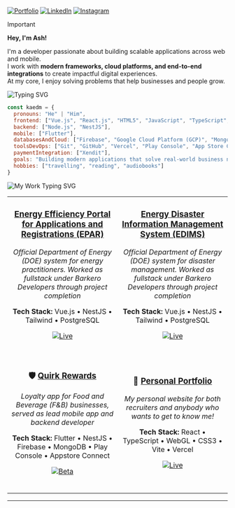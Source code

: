 [![Portfolio](https://img.shields.io/badge/Portfolio-000000?style=for-the-badge&logo=vercel&logoColor=white)](https://kaedmacabanti.vercel.app/resume)
[![LinkedIn](https://img.shields.io/badge/LinkedIn-0A66C2?style=for-the-badge&logo=linkedin&logoColor=white)](https://www.linkedin.com/in/kyle-ash-ezequiel-macabanti/)
[![Instagram](https://img.shields.io/badge/Instagram-E4405F?style=for-the-badge&logo=instagram&logoColor=white)](https://www.instagram.com/kyleash_deraco/)

> [!IMPORTANT]
> 
> **Hey, I'm Ash!**
> 
> I'm a developer passionate about building scalable applications across web and mobile.  
I work with **modern frameworks, cloud platforms, and end-to-end integrations** to create impactful digital experiences.  
At my core, I enjoy solving problems that help businesses and people grow.

<img src="https://readme-typing-svg.herokuapp.com/?font=Fira+Code&size=30&duration=4000&pause=2000&color=FFFFFF&width=500&height=80&lines=About+Me" alt="Typing SVG" />

```javascript
const kaedm = {
  pronouns: "He" | "Him",
  frontend: ["Vue.js", "React.js", "HTML5", "JavaScript", "TypeScript", "CSS3", "Tailwind"],
  backend: ["Node.js", "NestJS"],
  mobile: ["Flutter"],
  databasesAndCloud: ["Firebase", "Google Cloud Platform (GCP)", "MongoDB", "PostgreSQL"],
  toolsDevOps: ["Git", "GitHub", "Vercel", "Play Console", "App Store Connect"],
  paymentIntegration: ["Xendit"],
  goals: "Building modern applications that solve real-world business needs",
  hobbies: ["travelling", "reading", "audiobooks"]
}
```

<img src="https://readme-typing-svg.herokuapp.com/?font=Fira+Code&size=30&duration=4000&pause=2000&color=FFFFFF&width=500&height=80&lines=My+Work%3A+Works+and+Projects!" alt="My Work Typing SVG" />

<div align="center">
<table>
<tr>
<td width="50%" align="center">

### **[Energy Efficiency Portal for Applications and Registrations (EPAR)](https://epar.doe.gov.ph/)**
*Official Department of Energy (DOE) system for energy practitioners. Worked as fullstack under Barkero Developers through project completion*

**Tech Stack:** Vue.js • NestJS • Tailwind • PostgreSQL  

[![Live](https://img.shields.io/badge/🌐_Live-28a745?style=flat-square)](https://epar.doe.gov.ph/)

<br>

</td>
<td width="50%" align="center">

### **[Energy Disaster Information Management System (EDIMS)](https://edims.doe.gov.ph/)**
*Official Department of Energy (DOE) system for disaster management. Worked as fullstack under Barkero Developers through project completion*

**Tech Stack:** Vue.js • NestJS • Tailwind • PostgreSQL  

[![Live](https://img.shields.io/badge/🌐_Live-28a745?style=flat-square)](https://pillsnap.tech)

<br>

</td>
</tr>
<tr>
<td width="50%" align="center">

### 🛡️ **[Quirk Rewards](https://apps.apple.com/us/app/quirk-rewards/id6748406516)**
*Loyalty app for Food and Beverage (F&B) businesses, served as lead mobile app and backend developer*

**Tech Stack:** Flutter • NestJS • Firebase • MongoDB • Play Console • Appstore Connect

[![Beta](https://img.shields.io/badge/🔒_Private_Beta-ffc107?style=flat-square)](https://Bouncer-app.com)

<br>

</td>
<td width="50%" align="center">

### 🚀 **[Personal Portfolio](https://reaganhsu.com)**
*My personal website for both recruiters and anybody who wants to get to know me!*

**Tech Stack:** React • TypeScript • WebGL • CSS3 • Vite • Vercel 

[![Live](https://img.shields.io/badge/🌐_Live-28a745?style=flat-square)](https://reaganhsu.com)

<br>

</td>
</tr>
</table>
</div>

---
